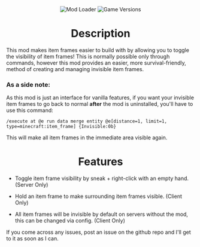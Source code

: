 <div align="center">
  <img src="https://img.shields.io/badge/Mod_Loader-Fabric-black?style=for-the-badge&labelColor=black&color=%231bd96a" title="Mod Loader" alt="Mod Loader">
  <img src="https://img.shields.io/modrinth/game-versions/sv9FlLct?style=for-the-badge&labelColor=black&color=%231bd96a" title="Game Versions" alt="Game Versions">
</div>

<div align="center">
  <h1>Description</h1>
</div>

This mod makes item frames easier to build with by allowing you to toggle the visibility of item frames! This is normally possible only through commands, however this mod provides an easier, more survival-friendly, method of creating and managing invisible item frames.


### As a side note: 
As this mod is just an interface for vanilla features, if you want your invisible item frames to go back to normal **after** the mod is uninstalled, you'll have to use this command: 

`/execute at @e run data merge entity @e[distance=1, limit=1, type=minecraft:item_frame] {Invisible:0b}`

This will make all item frames in the immediate area visible again.

<div align="center">
  <h1>Features</h1>
</div>

- Toggle item frame visibility by sneak + right-click with an empty hand. (Server Only)

- Hold an item frame to make surrounding item frames visible. (Client Only)

- All item frames will be invisible by default on servers without the mod, this can be changed via config. (Client Only)

If you come across any issues, post an issue on the github repo and I'll get to it as soon as I can.

